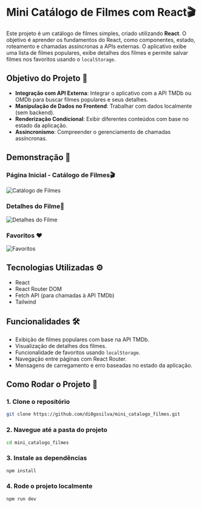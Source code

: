 # Mini Catálogo de Filmes com React🎬

Este projeto é um catálogo de filmes simples, criado utilizando **React**. O objetivo é aprender os fundamentos do React, como componentes, estado, roteamento e chamadas assíncronas a APIs externas. O aplicativo exibe uma lista de filmes populares, exibe detalhes dos filmes e permite salvar filmes nos favoritos usando o `localStorage`.

## Objetivo do Projeto 🎯

- **Integração com API Externa**: Integrar o aplicativo com a API TMDb ou OMDb para buscar filmes populares e seus detalhes.
- **Manipulação de Dados no Frontend**: Trabalhar com dados localmente (sem backend).
- **Renderização Condicional**: Exibir diferentes conteúdos com base no estado da aplicação.
- **Assincronismo**: Compreender o gerenciamento de chamadas assíncronas.

## Demonstração 📸

### Página Inicial - Catálogo de Filmes🎬
![Catálogo de Filmes](https://media0.giphy.com/media/v1.Y2lkPTc5MGI3NjExazZyajNwc2tmdGpzM2Q5NDVwMTJ6MTZzeWZoOG5zaWU5N3gyeW5tOCZlcD12MV9pbnRlcm5hbF9naWZfYnlfaWQmY3Q9Zw/vN2u3AsSFOWXGgfPKV/giphy.gif)

### Detalhes do Filme🍿
![Detalhes do Filme](https://media3.giphy.com/media/v1.Y2lkPTc5MGI3NjExN3dtYXA2ZG8wY3JvczN1NWdyY3A0ZjJoNG5ncGphMjNmMWIwdmNiZiZlcD12MV9pbnRlcm5hbF9naWZfYnlfaWQmY3Q9Zw/W6qDZ92ql7ZC1fS62j/giphy.gif)

### Favoritos ❤️
![Favoritos](https://media4.giphy.com/media/v1.Y2lkPTc5MGI3NjExN3J1NHlldmU1dng2bnJ6N2Fnc3BzeDN4bjQxOWRqMW1icmR3M21xZCZlcD12MV9pbnRlcm5hbF9naWZfYnlfaWQmY3Q9Zw/NygbTldMwzFBbYXTUH/giphy.gif)

## Tecnologias Utilizadas ⚙️

- React
- React Router DOM
- Fetch API (para chamadas à API TMDb)
- Tailwind

## Funcionalidades 🛠️

- Exibição de filmes populares com base na API TMDb.
- Visualização de detalhes dos filmes.
- Funcionalidade de favoritos usando `localStorage`.
- Navegação entre páginas com React Router.
- Mensagens de carregamento e erro baseadas no estado da aplicação.

## Como Rodar o Projeto 🔧

### 1. Clone o repositório

```bash
git clone https://github.com/di0gosilva/mini_catalogo_filmes.git
```

### 2. Navegue até a pasta do projeto

```bash
cd mini_catalogo_filmes
```

### 3. Instale as dependências

```bash
npm install
```

### 4. Rode o projeto localmente

```bash
npm run dev
```
